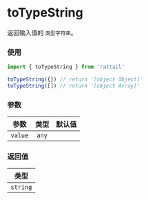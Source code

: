 # toTypeString

返回输入值的 `类型字符串`。

### 使用

```ts
import { toTypeString } from 'rattail'

toTypeString({}) // return '[object Object]'
toTypeString([]) // return '[object Array]'
```

### 参数

| 参数    | 类型  | 默认值 |
| ------- | :---: | -----: |
| `value` | `any` |        |

### 返回值

|   类型   |
| :------: |
| `string` |
